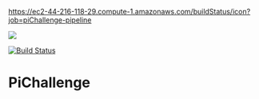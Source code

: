 https://ec2-44-216-118-29.compute-1.amazonaws.com/buildStatus/icon?job=piChallenge-pipeline


<a href='https://ec2-44-216-118-29.compute-1.amazonaws.com/job/piChallenge-pipeline/'><img src='https://ec2-44-216-118-29.compute-1.amazonaws.com/buildStatus/icon?job=piChallenge-pipeline'></a>

[![Build Status](https://ec2-44-216-118-29.compute-1.amazonaws.com/buildStatus/icon?job=piChallenge-pipeline)](https://ec2-44-216-118-29.compute-1.amazonaws.com/job/piChallenge-pipeline/)


# PiChallenge


